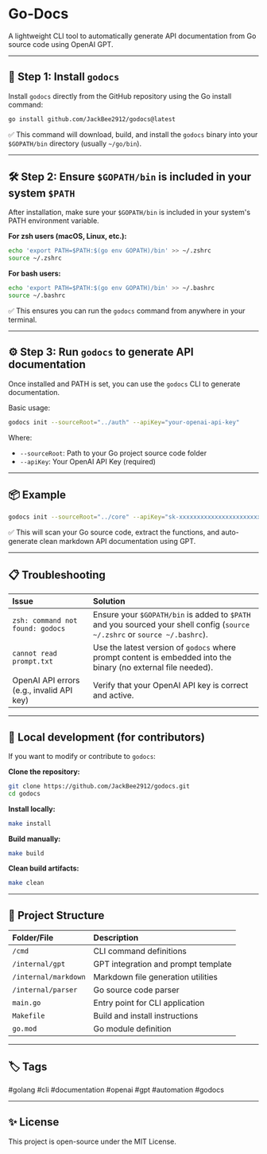 # Go-Docs

A lightweight CLI tool to automatically generate API documentation from Go source code using OpenAI GPT.

---

## 🚀 Step 1: Install `godocs`

Install `godocs` directly from the GitHub repository using the Go install command:

```bash
go install github.com/JackBee2912/godocs@latest
```

✅ This command will download, build, and install the `godocs` binary into your `$GOPATH/bin` directory (usually `~/go/bin`).

---

## 🛠 Step 2: Ensure `$GOPATH/bin` is included in your system `$PATH`

After installation, make sure your `$GOPATH/bin` is included in your system's PATH environment variable.

**For zsh users (macOS, Linux, etc.):**

```bash
echo 'export PATH=$PATH:$(go env GOPATH)/bin' >> ~/.zshrc
source ~/.zshrc
```

**For bash users:**

```bash
echo 'export PATH=$PATH:$(go env GOPATH)/bin' >> ~/.bashrc
source ~/.bashrc
```

✅ This ensures you can run the `godocs` command from anywhere in your terminal.

---

## ⚙️ Step 3: Run `godocs` to generate API documentation

Once installed and PATH is set, you can use the `godocs` CLI to generate documentation.

Basic usage:

```bash
godocs init --sourceRoot="../auth" --apiKey="your-openai-api-key"
```

Where:
- `--sourceRoot`: Path to your Go project source code folder
- `--apiKey`: Your OpenAI API Key (required)

---

## 📦 Example

```bash
godocs init --sourceRoot="../core" --apiKey="sk-xxxxxxxxxxxxxxxxxxxxxxxx"
```

✅ This will scan your Go source code, extract the functions, and auto-generate clean markdown API documentation using GPT.

---

## 📋 Troubleshooting

| Issue | Solution |
|:---|:---|
| `zsh: command not found: godocs` | Ensure your `$GOPATH/bin` is added to `$PATH` and you sourced your shell config (`source ~/.zshrc` or `source ~/.bashrc`). |
| `cannot read prompt.txt` | Use the latest version of `godocs` where prompt content is embedded into the binary (no external file needed). |
| OpenAI API errors (e.g., invalid API key) | Verify that your OpenAI API key is correct and active. |

---

## 🧹 Local development (for contributors)

If you want to modify or contribute to `godocs`:

**Clone the repository:**

```bash
git clone https://github.com/JackBee2912/godocs.git
cd godocs
```

**Install locally:**

```bash
make install
```

**Build manually:**

```bash
make build
```

**Clean build artifacts:**

```bash
make clean
```

---

## 📂 Project Structure

| Folder/File | Description |
|:---|:---|
| `/cmd` | CLI command definitions |
| `/internal/gpt` | GPT integration and prompt template |
| `/internal/markdown` | Markdown file generation utilities |
| `/internal/parser` | Go source code parser |
| `main.go` | Entry point for CLI application |
| `Makefile` | Build and install instructions |
| `go.mod` | Go module definition |

---

## 🏷️ Tags

#golang #cli #documentation #openai #gpt #automation #godocs

---

## ✨ License

This project is open-source under the MIT License.
